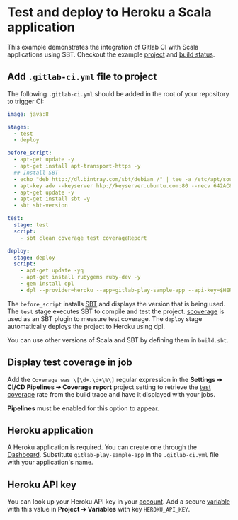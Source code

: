 # Test and deploy to Heroku a Scala application

This example demonstrates the integration of Gitlab CI with Scala
applications using SBT. Checkout the example
[project](https://gitlab.com/gitlab-examples/scala-sbt) and
[build status](https://gitlab.com/gitlab-examples/scala-sbt/builds).

## Add `.gitlab-ci.yml` file to project

The following `.gitlab-ci.yml` should be added in the root of your
repository to trigger CI:

``` yaml
image: java:8

stages:
  - test
  - deploy

before_script:
  - apt-get update -y
  - apt-get install apt-transport-https -y
  ## Install SBT
  - echo "deb http://dl.bintray.com/sbt/debian /" | tee -a /etc/apt/sources.list.d/sbt.list
  - apt-key adv --keyserver hkp://keyserver.ubuntu.com:80 --recv 642AC823
  - apt-get update -y
  - apt-get install sbt -y
  - sbt sbt-version

test:
  stage: test
  script:
    - sbt clean coverage test coverageReport

deploy:
  stage: deploy
  script:
    - apt-get update -yq
    - apt-get install rubygems ruby-dev -y
    - gem install dpl
    - dpl --provider=heroku --app=gitlab-play-sample-app --api-key=$HEROKU_API_KEY
```

The `before_script` installs [SBT](http://www.scala-sbt.org/) and
displays the version that is being used. The `test` stage executes SBT
to compile and test the project.
[scoverage](https://github.com/scoverage/sbt-scoverage) is used as an SBT
plugin to measure test coverage.
The `deploy` stage automatically deploys the project to Heroku using dpl.

You can use other versions of Scala and SBT by defining them in
`build.sbt`.

## Display test coverage in job

Add the `Coverage was \[\d+.\d+\%\]` regular expression in the
**Settings ➔ CI/CD Pipelines ➔ Coverage report** project setting to
retrieve the [test coverage] rate from the build trace and have it
displayed with your jobs.

**Pipelines** must be enabled for this option to appear.

## Heroku application

A Heroku application is required. You can create one through the
[Dashboard](https://dashboard.heroku.com/). Substitute `gitlab-play-sample-app`
in the `.gitlab-ci.yml` file with your application's name.

## Heroku API key

You can look up your Heroku API key in your
[account](https://dashboard.heroku.com/account). Add a secure [variable] with
this value in **Project ➔ Variables** with key `HEROKU_API_KEY`.

[variable]: ../variables/README.md#user-defined-variables-secure-variables
[test coverage]: ../../user/project/pipelines/settings.md#test-coverage-report-badge
